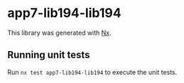 # app7-lib194-lib194

This library was generated with [Nx](https://nx.dev).

## Running unit tests

Run `nx test app7-lib194-lib194` to execute the unit tests.
